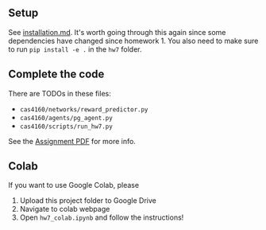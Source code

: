 ## Setup

See [installation.md](installation.md). It's worth going through this again since some dependencies have changed since homework 1. You also need to make sure to run `pip install -e .` in the `hw7` folder.

## Complete the code

There are TODOs in these files:

- `cas4160/networks/reward_predictor.py`
- `cas4160/agents/pg_agent.py`
- `cas4160/scripts/run_hw7.py`

See the [Assignment PDF](https://www.overleaf.com/read/rysvmxsysjnx#6ffea7) for more info.


## Colab

If you want to use Google Colab, please
1. Upload this project folder to Google Drive
2. Navigate to colab webpage
3. Open `hw7_colab.ipynb` and follow the instructions!
